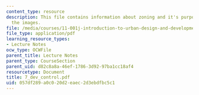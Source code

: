 ```yaml
---
content_type: resource
description: This file contains information about zoning and it's purpose along with
  the images.
file: /media/courses/11-001j-introduction-to-urban-design-and-development-spring-2006/057df289a0c020d2eaec2d3ebdfbc5c1_7_dev_control.pdf
file_type: application/pdf
learning_resource_types:
- Lecture Notes
ocw_type: OCWFile
parent_title: Lecture Notes
parent_type: CourseSection
parent_uid: d82c8a8a-46ef-1786-3d92-97ba1cc18af4
resourcetype: Document
title: 7_dev_control.pdf
uid: 057df289-a0c0-20d2-eaec-2d3ebdfbc5c1
---
```

